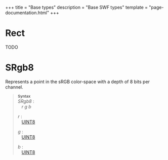 +++
title = "Base types"
description = "Base SWF types"
template = "page-documentation.html"
+++

# Rect

TODO

# S&#8288;Rgb8

Represents a point in the sRGB color-space with a depth of 8 bits per channel.

> **<sup>Syntax</sup>**\
> _SRgb8_ :\
> &nbsp;&nbsp; _r_ _g_ _b_
>
> _r_ :\
> &nbsp;&nbsp; [UINT8]
>
> _g_ :\
> &nbsp;&nbsp; [UINT8]
>
> _b_ :\
> &nbsp;&nbsp; [UINT8]

[UINT8]: @/documentation/swf/primitives.md#uint8
